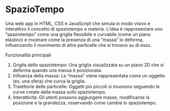 # SpazioTempo
Una web app in HTML, CSS e JavaScript che simula in modo visivo e interattivo il concetto di spaziotempo e materia. L’idea è rappresentare uno “spaziotempo” come una griglia flessibile e curvabile (come un piano elastico) e mostrare come la presenza di una “massa” lo deforma, influenzando il movimento di altre particelle che si trovano su di esso.

Funzionalità principali
1.	Griglia dello spaziotempo: Una griglia visualizzata su un piano 2D che si deforma quando una massa è posizionata.
2.	Influenza della massa: La “massa” viene rappresentata come un oggetto (es. una sfera) che curva la griglia.
3.	Traiettorie delle particelle: Oggetti più piccoli si muovono seguendo le curve create dalla massa sullo spaziotempo.
4.	Interattività: Gli utenti possono aggiungere masse, modificarne la posizione e la grandezza, osservando come cambia lo spaziotempo.
